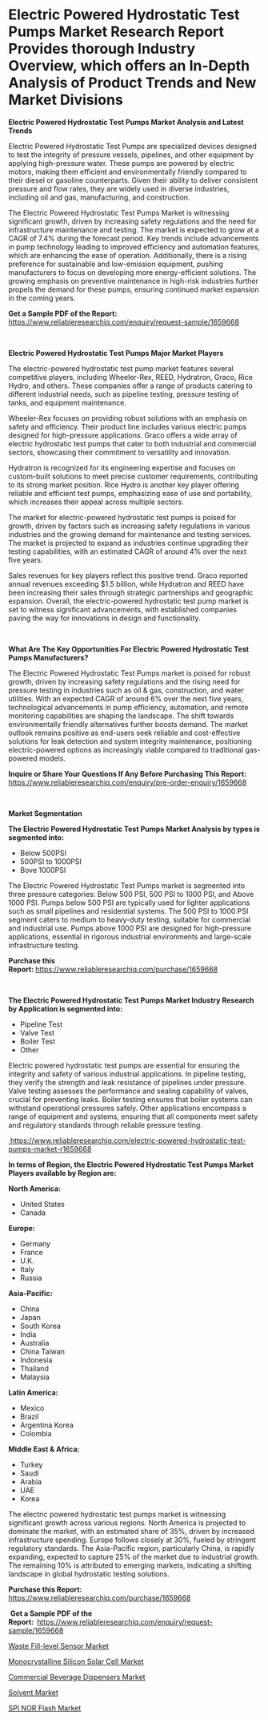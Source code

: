 <p><h1>Electric Powered Hydrostatic Test Pumps Market Research Report Provides thorough Industry Overview, which offers an In-Depth Analysis of Product Trends and New Market Divisions</h1></p><p><strong>Electric Powered Hydrostatic Test Pumps Market Analysis and Latest Trends</strong></p>
<p><p>Electric Powered Hydrostatic Test Pumps are specialized devices designed to test the integrity of pressure vessels, pipelines, and other equipment by applying high-pressure water. These pumps are powered by electric motors, making them efficient and environmentally friendly compared to their diesel or gasoline counterparts. Given their ability to deliver consistent pressure and flow rates, they are widely used in diverse industries, including oil and gas, manufacturing, and construction.</p><p>The Electric Powered Hydrostatic Test Pumps Market is witnessing significant growth, driven by increasing safety regulations and the need for infrastructure maintenance and testing. The market is expected to grow at a CAGR of 7.4% during the forecast period. Key trends include advancements in pump technology leading to improved efficiency and automation features, which are enhancing the ease of operation. Additionally, there is a rising preference for sustainable and low-emission equipment, pushing manufacturers to focus on developing more energy-efficient solutions. The growing emphasis on preventive maintenance in high-risk industries further propels the demand for these pumps, ensuring continued market expansion in the coming years.</p></p>
<p><strong>Get a Sample PDF of the Report:&nbsp;</strong> <a href="https://www.reliableresearchiq.com/enquiry/request-sample/1659668?utm_campaign=1141&utm_medium=2&utm_source=Github&utm_content=ia&utm_term=28092024&utm_id=electric-powered-hydrostatic-test-pumps">https://www.reliableresearchiq.com/enquiry/request-sample/1659668</a></p>
<p>&nbsp;</p>
<p><strong>Electric Powered Hydrostatic Test Pumps Major Market Players</strong></p>
<p><p>The electric-powered hydrostatic test pump market features several competitive players, including Wheeler-Rex, REED, Hydratron, Graco, Rice Hydro, and others. These companies offer a range of products catering to different industrial needs, such as pipeline testing, pressure testing of tanks, and equipment maintenance.</p><p>Wheeler-Rex focuses on providing robust solutions with an emphasis on safety and efficiency. Their product line includes various electric pumps designed for high-pressure applications. Graco offers a wide array of electric hydrostatic test pumps that cater to both industrial and commercial sectors, showcasing their commitment to versatility and innovation.</p><p>Hydratron is recognized for its engineering expertise and focuses on custom-built solutions to meet precise customer requirements, contributing to its strong market position. Rice Hydro is another key player offering reliable and efficient test pumps, emphasizing ease of use and portability, which increases their appeal across multiple sectors.</p><p>The market for electric-powered hydrostatic test pumps is poised for growth, driven by factors such as increasing safety regulations in various industries and the growing demand for maintenance and testing services. The market is projected to expand as industries continue upgrading their testing capabilities, with an estimated CAGR of around 4% over the next five years.</p><p>Sales revenues for key players reflect this positive trend. Graco reported annual revenues exceeding $1.5 billion, while Hydratron and REED have been increasing their sales through strategic partnerships and geographic expansion. Overall, the electric-powered hydrostatic test pump market is set to witness significant advancements, with established companies paving the way for innovations in design and functionality.</p></p>
<p>&nbsp;</p>
<p><strong>What Are The Key Opportunities For Electric Powered Hydrostatic Test Pumps Manufacturers?</strong></p>
<p><p>The Electric Powered Hydrostatic Test Pumps market is poised for robust growth, driven by increasing safety regulations and the rising need for pressure testing in industries such as oil & gas, construction, and water utilities. With an expected CAGR of around 6% over the next five years, technological advancements in pump efficiency, automation, and remote monitoring capabilities are shaping the landscape. The shift towards environmentally friendly alternatives further boosts demand. The market outlook remains positive as end-users seek reliable and cost-effective solutions for leak detection and system integrity maintenance, positioning electric-powered options as increasingly viable compared to traditional gas-powered models.</p></p>
<p><strong>Inquire or Share Your Questions If Any Before Purchasing This Report:</strong> <a href="https://www.reliableresearchiq.com/enquiry/pre-order-enquiry/1659668?utm_campaign=1141&utm_medium=2&utm_source=Github&utm_content=ia&utm_term=28092024&utm_id=electric-powered-hydrostatic-test-pumps">https://www.reliableresearchiq.com/enquiry/pre-order-enquiry/1659668</a></p>
<p>&nbsp;</p>
<p><strong>Market Segmentation</strong></p>
<p><strong>The Electric Powered Hydrostatic Test Pumps Market Analysis by types is segmented into:</strong></p>
<p><ul><li>Below 500PSI</li><li>500PSI to 1000PSI</li><li>Bove 1000PSI</li></ul></p>
<p><p>The Electric Powered Hydrostatic Test Pumps market is segmented into three pressure categories: Below 500 PSI, 500 PSI to 1000 PSI, and Above 1000 PSI. Pumps below 500 PSI are typically used for lighter applications such as small pipelines and residential systems. The 500 PSI to 1000 PSI segment caters to medium to heavy-duty testing, suitable for commercial and industrial use. Pumps above 1000 PSI are designed for high-pressure applications, essential in rigorous industrial environments and large-scale infrastructure testing.</p></p>
<p><strong>Purchase this Report:&nbsp;</strong><a href="https://www.reliableresearchiq.com/purchase/1659668?utm_campaign=1141&utm_medium=2&utm_source=Github&utm_content=ia&utm_term=28092024&utm_id=electric-powered-hydrostatic-test-pumps">https://www.reliableresearchiq.com/purchase/1659668</a></p>
<p>&nbsp;</p>
<p><strong>The Electric Powered Hydrostatic Test Pumps Market Industry Research by Application is segmented into:</strong></p>
<p><ul><li>Pipeline Test</li><li>Valve Test</li><li>Boiler Test</li><li>Other</li></ul></p>
<p><p>Electric powered hydrostatic test pumps are essential for ensuring the integrity and safety of various industrial applications. In pipeline testing, they verify the strength and leak resistance of pipelines under pressure. Valve testing assesses the performance and sealing capability of valves, crucial for preventing leaks. Boiler testing ensures that boiler systems can withstand operational pressures safely. Other applications encompass a range of equipment and systems, ensuring that all components meet safety and regulatory standards through reliable pressure testing.</p></p>
<p><a href="https://www.reliableresearchiq.com/electric-powered-hydrostatic-test-pumps-market-r1659668?utm_campaign=1141&utm_medium=2&utm_source=Github&utm_content=ia&utm_term=28092024&utm_id=electric-powered-hydrostatic-test-pumps">&nbsp;https://www.reliableresearchiq.com/electric-powered-hydrostatic-test-pumps-market-r1659668</a></p>
<p><strong>In terms of Region, the Electric Powered Hydrostatic Test Pumps Market Players available by Region are:</strong></p>
<p>
    <p> <strong> North America: </strong>
        <ul>
            <li>United States</li>
            <li>Canada</li>
        </ul>
        </p> 
    <p> <strong> Europe: </strong>
        <ul>
            <li>Germany</li>
            <li>France</li>
            <li>U.K.</li>
            <li>Italy</li>
            <li>Russia</li>
        </ul>
        </p> 
    <p> <strong> Asia-Pacific: </strong>
        <ul>
            <li>China</li>
            <li>Japan</li>
            <li>South Korea</li>
            <li>India</li>
            <li>Australia</li>
            <li>China Taiwan</li>
            <li>Indonesia</li>
            <li>Thailand</li>
            <li>Malaysia</li>
        </ul>
        </p> 
    <p> <strong> Latin America: </strong>
        <ul>
            <li>Mexico</li>
            <li>Brazil</li>
            <li>Argentina Korea</li>
            <li>Colombia</li>
        </ul>
        </p> 
    <p> <strong> Middle East & Africa: </strong>
        <ul>
            <li>Turkey</li>
            <li>Saudi</li>
            <li>Arabia</li>
            <li>UAE</li>
            <li>Korea</li>
        </ul>
    </p>
    </p>
<p><p>The electric powered hydrostatic test pumps market is witnessing significant growth across various regions. North America is projected to dominate the market, with an estimated share of 35%, driven by increased infrastructure spending. Europe follows closely at 30%, fueled by stringent regulatory standards. The Asia-Pacific region, particularly China, is rapidly expanding, expected to capture 25% of the market due to industrial growth. The remaining 10% is attributed to emerging markets, indicating a shifting landscape in global hydrostatic testing solutions.</p></p>
<p><strong>Purchase this Report: </strong><a href="https://www.reliableresearchiq.com/purchase/1659668?utm_campaign=1141&utm_medium=2&utm_source=Github&utm_content=ia&utm_term=28092024&utm_id=electric-powered-hydrostatic-test-pumps">https://www.reliableresearchiq.com/purchase/1659668</a></p>
<p>&nbsp;<strong>Get a Sample PDF of the Report:&nbsp;&nbsp;</strong><a href="https://www.reliableresearchiq.com/enquiry/request-sample/1659668?utm_campaign=1141&utm_medium=2&utm_source=Github&utm_content=ia&utm_term=28092024&utm_id=electric-powered-hydrostatic-test-pumps">https://www.reliableresearchiq.com/enquiry/request-sample/1659668</a></p>
<p><strong></strong></p>
<p><p><a href="https://github.com/CarolLPettway/Market-Research-Report-List-1/blob/main/waste-fill-level-sensor-market.md?utm_campaign=1141&utm_medium=2&utm_source=Github&utm_content=ia&utm_term=28092024&utm_id=electric-powered-hydrostatic-test-pumps">Waste Fill-level Sensor Market</a></p><p><a href="https://issuu.com/reportprime-2/docs/monocrystalline-silicon-solar-cell-_18db787c2fbafb?utm_campaign=1141&utm_medium=2&utm_source=Github&utm_content=ia&utm_term=28092024&utm_id=electric-powered-hydrostatic-test-pumps">Monocrystalline Silicon Solar Cell Market</a></p><p><a href="https://www.linkedin.com/pulse/commercial-beverage-dispensers-market-evolution-global-44owc?utm_campaign=1141&utm_medium=2&utm_source=Github&utm_content=ia&utm_term=28092024&utm_id=electric-powered-hydrostatic-test-pumps">Commercial Beverage Dispensers Market</a></p><p><a href="https://www.linkedin.com/pulse/driving-factors-behind-solvent-market-trends-applications-regional-xl3xe?utm_campaign=1141&utm_medium=2&utm_source=Github&utm_content=ia&utm_term=28092024&utm_id=electric-powered-hydrostatic-test-pumps">Solvent Market</a></p><p><a href="https://issuu.com/reportprime-2/docs/spi-nor-flash-market-size-2030.pptx_1dfb7708ddea45?utm_campaign=1141&utm_medium=2&utm_source=Github&utm_content=ia&utm_term=28092024&utm_id=electric-powered-hydrostatic-test-pumps">SPI NOR Flash Market</a></p></p>